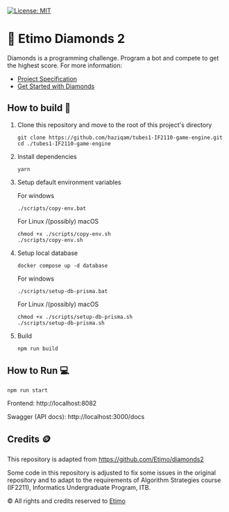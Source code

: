 [![License: MIT](https://img.shields.io/badge/License-MIT-yellow.svg)](https://opensource.org/licenses/MIT)

# 💎 Etimo Diamonds 2

Diamonds is a programming challenge. Program a bot and compete to get the highest score. For more information:

- [Project Specification](https://docs.google.com/document/d/13cbmMVXviyu8eKQ6heqgDzt4JNNMeAZO/edit)
- [Get Started with Diamonds](https://docs.google.com/document/d/1L92Axb89yIkom0b24D350Z1QAr8rujvHof7-kXRAp7c/edit)

## How to build 🔨

1. Clone this repository and move to the root of this project's directory

   ```
   git clone https://github.com/haziqam/tubes1-IF2110-game-engine.git
   cd ./tubes1-IF2110-game-engine
   ```

2. Install dependencies

   ```
   yarn
   ```

3. Setup default environment variables

   For windows

   ```
   ./scripts/copy-env.bat
   ```

   For Linux /(possibly) macOS

   ```
   chmod +x ./scripts/copy-env.sh
   ./scripts/copy-env.sh
   ```

4. Setup local database

   ```
   docker compose up -d database
   ```

   For windows

   ```
   ./scripts/setup-db-prisma.bat
   ```

   For Linux /(possibly) macOS

   ```
   chmod +x ./scripts/setup-db-prisma.sh
   ./scripts/setup-db-prisma.sh
   ```

5. Build

   ```
   npm run build
   ```

## How to Run 💻

```
npm run start
```

Frontend: http://localhost:8082

Swagger (API docs): http://localhost:3000/docs

## Credits 🪙

This repository is adapted from https://github.com/Etimo/diamonds2

Some code in this repository is adjusted to fix some issues in the original repository and to adapt to the requirements of Algorithm Strategies course (IF2211), Informatics Undergraduate Program, ITB.

©️ All rights and credits reserved to [Etimo](https://github.com/Etimo)
